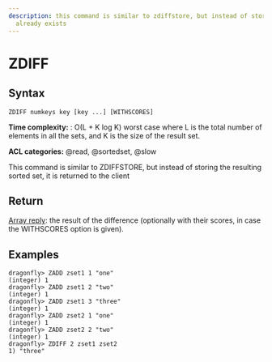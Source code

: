 ```yaml
---
description: this command is similar to zdiffstore, but instead of storing the resulting sorted set, it is returned to the client.
  already exists
---
```


# ZDIFF

## Syntax

    ZDIFF numkeys key [key ...] [WITHSCORES]

**Time complexity:** : O(L + K log K) worst case where L is the total number of elements in all the sets, and K is the size of the result set.

**ACL categories:** @read, @sortedset, @slow

This command is similar to ZDIFFSTORE, but instead of storing the resulting sorted set, it is returned to the client

## Return
[Array reply](https://redis.io/docs/reference/protocol-spec/#resp-arrays): the result of the difference (optionally with their scores, in case the WITHSCORES option is given).

## Examples

```shell
dragonfly> ZADD zset1 1 "one"
(integer) 1
dragonfly> ZADD zset1 2 "two"
(integer) 1
dragonfly> ZADD zset1 3 "three"
(integer) 1
dragonfly> ZADD zset2 1 "one"
(integer) 1
dragonfly> ZADD zset2 2 "two"
(integer) 1
dragonfly> ZDIFF 2 zset1 zset2
1) "three"
```
